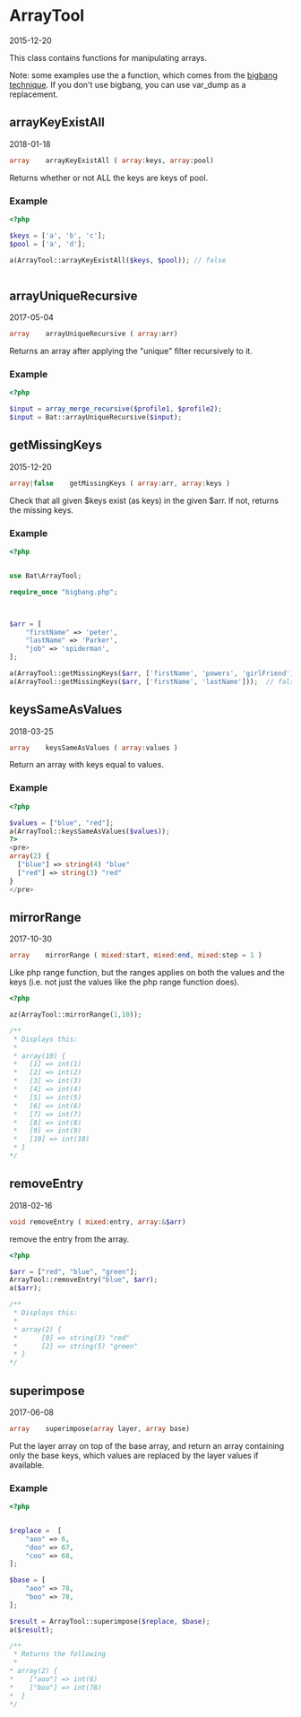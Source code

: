 ArrayTool
=====================
2015-12-20



This class contains functions for manipulating arrays.



Note: 
some examples use the a function, which comes from the [bigbang technique]( https://github.com/lingtalfi/TheScientist/blob/master/convention.portableAutoloader.eng.md ).
If you don't use bigbang, you can use var_dump as a replacement.



arrayKeyExistAll
-------------
2018-01-18


```php
array    arrayKeyExistAll ( array:keys, array:pool)
```

Returns whether or not ALL the keys are keys of pool.


### Example

```php
<?php

$keys = ['a', 'b', 'c'];
$pool = ['a', 'd'];

a(ArrayTool::arrayKeyExistAll($keys, $pool)); // false



```

  
    
arrayUniqueRecursive
-------------
2017-05-04


```php
array    arrayUniqueRecursive ( array:arr)
```

Returns an array after applying the "unique" filter recursively to it.


### Example

```php
<?php

$input = array_merge_recursive($profile1, $profile2);
$input = Bat::arrayUniqueRecursive($input);

```
     

    
getMissingKeys
-------------
2015-12-20


```php
array|false    getMissingKeys ( array:arr, array:keys )
```

Check that all given $keys exist (as keys) in the given $arr.
If not, returns the missing keys.


### Example

```php
<?php


use Bat\ArrayTool;

require_once "bigbang.php";



$arr = [
    "firstName" => 'peter',
    "lastName" => 'Parker',
    "job" => 'spiderman',
];

a(ArrayTool::getMissingKeys($arr, ['firstName', 'powers', 'girlFriend']));  // [powers, girlFriend]   
a(ArrayTool::getMissingKeys($arr, ['firstName', 'lastName']));  // false 


```


    
keysSameAsValues
-------------
2018-03-25


```php
array    keysSameAsValues ( array:values )
```

Return an array with keys equal to values.


### Example

```php
<?php 

$values = ["blue", "red"];
a(ArrayTool::keysSameAsValues($values));
?>
<pre>
array(2) {
  ["blue"] => string(4) "blue"
  ["red"] => string(3) "red"
}
</pre>
```
     
     
    
mirrorRange
-------------
2017-10-30


```php
array    mirrorRange ( mixed:start, mixed:end, mixed:step = 1 )
```


Like php range function, but the ranges applies on both the values and the keys
(i.e. not just the values like the php range function does).



```php
<?php

az(ArrayTool::mirrorRange(1,10));

/**
 * Displays this:
 * 
 * array(10) {
 *   [1] => int(1)
 *   [2] => int(2)
 *   [3] => int(3)
 *   [4] => int(4)
 *   [5] => int(5)
 *   [6] => int(6)
 *   [7] => int(7)
 *   [8] => int(8)
 *   [9] => int(9)
 *   [10] => int(10)
 * }
*/

```
     
    
removeEntry
-------------
2018-02-16


```php
void removeEntry ( mixed:entry, array:&$arr)
```


remove the entry from the array.



```php
<?php

$arr = ["red", "blue", "green"];
ArrayTool::removeEntry("blue", $arr);
a($arr);

/**
 * Displays this:
 * 
 * array(2) {
 *      [0] => string(3) "red"
 *      [2] => string(5) "green"
 * }
*/

```
     
     
     
superimpose
--------------
2017-06-08
     

```php
array    superimpose(array layer, array base)
```

Put the layer array on top of the base array,
and return an array containing only the base keys,
which values are replaced by the layer values if available.



### Example

```php
<?php


$replace =  [
    "aoo" => 6,
    "doo" => 67,
    "coo" => 68,
];

$base = [
    "aoo" => 78,
    "boo" => 78,
];

$result = ArrayTool::superimpose($replace, $base);
a($result);

/**
 * Returns the following 
 * 
* array(2) {
*    ["aoo"] => int(6)
*    ["boo"] => int(78)
*  }
*/

```     
     
     

